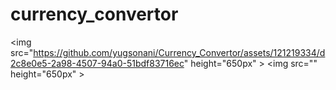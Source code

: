 # currency_convertor
<img src="https://github.com/yugsonani/Currency_Convertor/assets/121219334/d2c8e0e5-2a98-4507-94a0-51bdf83716ec" height="650px" >
<img src="" height="650px" >
